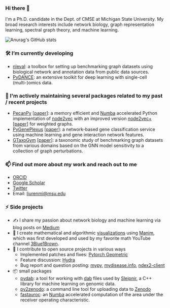 ### Hi there 👋

<!--
**RemyLau/remylau** is a ✨ _special_ ✨ repository because its `README.md` (this file) appears on your GitHub profile.

Here are some ideas to get you started:

- 🔭 I’m currently working on ...
- 🌱 I’m currently learning ...
- 👯 I’m looking to collaborate on ...
- 🤔 I’m looking for help with ...
- 💬 Ask me about ...
- 📫 How to reach me: ...
- 😄 Pronouns: ...
- ⚡ Fun fact: ...
-->

I'm a Ph.D. candidate in the Dept. of CMSE at Michigan State University.
My broad research interests include network biology, graph representation learning, spectral graph theory, and machine learning.

![Anurag's GitHub stats](https://github-readme-stats.vercel.app/api?username=remylau&theme=tokyonight&show_icons=true)

###  🛠 I’m currently developing
- [nleval](https://github.com/krishnanlab/NetworkLearningEval): a toolbox for setting up benchmarking graph datasets using biological network and annotation data from public data sources.
- [PyDANCE](https://github.com/OmicsML/dance): an extensive toolkit for deep learning with single-cell (multi-)omics data.

### 🧰 I'm actively maintaining several packages related to my past / recent projects
- [PecanPy](https://github.com/krishnanlab/PecanPy) [[paper](https://academic.oup.com/bioinformatics/article/37/19/3377/6184859)]: a memory efficient and [Numba](https://github.com/numba/numba) accelerated Python implementation of [node2vec](https://snap.stanford.edu/node2vec/) with an improved version [node2vec+](https://github.com/krishnanlab/node2vecplus_benchmarks) [[paper](https://www.biorxiv.org/content/10.1101/2022.08.14.503926v1.abstract)] for weighted graphs. 
- [PyGenePlexus](https://github.com/krishnanlab/PyGenePlexus) [[paper](https://academic.oup.com/bioinformatics/article/36/11/3457/5780279)]: a network-based gene classification service using machine learning and gene interaction network features.
- [GTaxoGym](https://github.com/G-Taxonomy-Workgroup/GTaxoGym) [[paper](https://arxiv.org/abs/2206.07729)]: a taxonomic study of benchmarking graph datasets from various domains based on the GNN model sensitivity to a collection of graph perturbations.

### 📫 Find out more about my work and reach out to me
- [ORCID](https://orcid.org/0000-0002-6025-6492)
- [Google Scholar](https://scholar.google.com/citations?user=by5L-BcAAAAJ)
- [Twitter](https://twitter.com/RemyLau3)
- Email: liurenmi@msu.edu

### ⚡ Side projects
- ✍️ I share my passion about network biology and machine learning via blog posts on [Medium](https://remylau961.medium.com/)
- 👀 I create mathematical and algorithmic [visualizations](https://github.com/RemyLau/visualizations) using [Manim](https://github.com/ManimCommunity/manim), which was first developed and used by my favorite math YouTube channel [3Blue1Brown](https://www.3blue1brown.com/).
- 🤗 I contribute to open source projects in various ways
  - Implemented patches and fixes: [Pytorch Geometric](https://github.com/pyg-team/pytorch_geometric)
  - Feature discussion: [Hydra](https://github.com/facebookresearch/hydra)
  - Bug report and question posting: [mypy](https://github.com/python/mypy), [mydisease.info](https://github.com/biothings/mydisease.info), [ndex2-client](https://github.com/ndexbio/ndex2-client)
- 📦 small packages
  - [pydab](https://github.com/krishnanlab/pydab): a tool for working with [dab](https://functionlab.github.io/sleipnir-docs/Dat2Dab.html) files used by [Sleipnir](https://functionlab.github.io/sleipnir-docs/), a C++ library for machine learning on genomic data.
  - [py2zenodo](https://github.com/RemyLau/py2zenodo): a command line tool for uploading data to [Zenodo](https://zenodo.org/)
  - [fastauroc](https://github.com/RemyLau/fastauc): an [Numba](https://github.com/numba/numba) accelerated computation of the area under the receiver operating characteristic.
